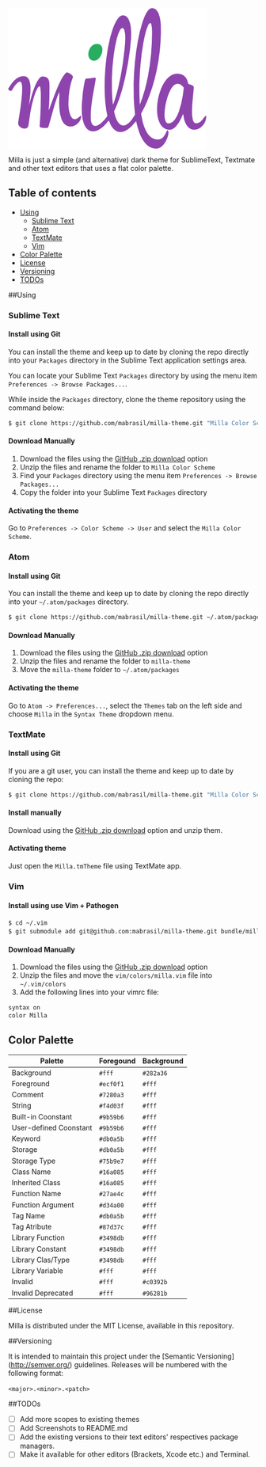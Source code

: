 <img src="https://raw.githubusercontent.com/mabrasil/milla-theme/master/img/milla-logo.png" align="center">

Milla is just a simple (and alternative) dark theme for SublimeText, Textmate and other 
text editors that uses a flat color palette.

## Table of contents

* [Using](#using)
  * [Sublime Text](#sublime-text)
  * [Atom](#atom)
  * [TextMate](#textmate)
  * [Vim](#vim)
* [Color Palette](#color-palette)
* [License](#license)
* [Versioning](#versioning)
* [TODOs](#todos)

##Using

### Sublime Text 

#### Install using Git

You can install the theme and keep up to date by cloning the repo directly into your `Packages` directory in the Sublime Text application settings area.

You can locate your Sublime Text `Packages` directory by using the menu item `Preferences -> Browse Packages...`.

While inside the `Packages` directory, clone the theme repository using the command below:

```sh
$ git clone https://github.com/mabrasil/milla-theme.git "Milla Color Scheme"
```

#### Download Manually

1. Download the files using the [GitHub .zip download](https://github.com/mabrasil/milla-theme/archive/master.zip) option
2. Unzip the files and rename the folder to `Milla Color Scheme`
3. Find your `Packages` directory using the menu item  `Preferences -> Browse Packages...`
4. Copy the folder into your Sublime Text `Packages` directory

#### Activating the theme

Go to `Preferences -> Color Scheme -> User` and select the `Milla Color Scheme`.

### Atom

#### Install using Git

You can install the theme and keep up to date by cloning the repo directly into your `~/.atom/packages` directory.

```sh
$ git clone https://github.com/mabrasil/milla-theme.git ~/.atom/packages/milla-theme
```

#### Download Manually

1. Download the files using the [GitHub .zip download](https://github.com/mabrasil/milla-theme/archive/master.zip) option
2. Unzip the files and rename the folder to `milla-theme`
3. Move the `milla-theme` folder to `~/.atom/packages`

#### Activating the theme

Go to `Atom -> Preferences...`, select the `Themes` tab on the left side and choose `Milla` in the `Syntax Theme` dropdown menu.

### TextMate

#### Install using Git

If you are a git user, you can install the theme and keep up to date by cloning the repo:

```sh
$ git clone https://github.com/mabrasil/milla-theme.git "Milla Color Scheme"
```

#### Install manually

Download using the [GitHub .zip download](https://github.com/mabrasil/milla-theme/archive/master.zip) option and unzip them.

#### Activating theme

Just open the `Milla.tmTheme` file using TextMate app.

### Vim

#### Install using use Vim + Pathogen

```sh
$ cd ~/.vim
$ git submodule add git@github.com:mabrasil/milla-theme.git bundle/milla-theme
```

#### Download Manually

1. Download the files using the [GitHub .zip download](https://github.com/mabrasil/milla-theme/archive/master.zip) option
2. Unzip the files and move the `vim/colors/milla.vim` file into `~/.vim/colors`
3. Add the following lines into your vimrc file:

```
syntax on
color Milla
```
## Color Palette

Palette                  | Foregound | Background           
---                      | ---       | ---   
Background               | `#fff`    | `#282a36` 
Foreground               | `#ecf0f1` | `#fff`
Comment                  | `#7280a3` | `#fff` 
String                   | `#f4d03f` | `#fff`
Built-in Coonstant       | `#9b59b6` | `#fff` 
User-defined Coonstant   | `#9b59b6` | `#fff`
Keyword                  | `#db0a5b` | `#fff` 
Storage                  | `#db0a5b` | `#fff`
Storage Type             | `#75b9e7` | `#fff` 
Class Name               | `#16a085` | `#fff` 
Inherited Class          | `#16a085` | `#fff` 
Function Name            | `#27ae4c` | `#fff`
Function Argument        | `#d34a00` | `#fff`   
Tag Name                 | `#db0a5b` | `#fff` 
Tag Atribute             | `#87d37c` | `#fff` 
Library Function         | `#3498db` | `#fff`
Library Constant         | `#3498db` | `#fff` 
Library Clas/Type        | `#3498db` | `#fff`
Library Variable         | `#fff`    | `#fff` 
Invalid                  | `#fff`    | `#c0392b` 
Invalid Deprecated       | `#fff`    | `#96281b` 

##License

Milla is distributed under the MIT License, available in this repository.

##Versioning

It is intended to maintain this project under the [Semantic Versioning] (http://semver.org/) guidelines. Releases will be numbered with the following format:

`<major>.<minor>.<patch>`

##TODOs

- [ ] Add more scopes to existing themes
- [ ] Add Screenshots to README.md
- [ ] Add the existing versions to their text editors' respectives package managers.
- [ ] Make it available for other editors (Brackets, Xcode etc.) and Terminal.
